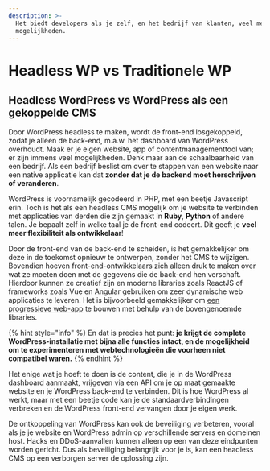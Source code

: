 ```yaml
---
description: >-
  Het biedt developers als je zelf, en het bedrijf van klanten, veel meer
  mogelijkheden.
---
```


# Headless WP vs Traditionele WP

## Headless WordPress vs WordPress als een gekoppelde CMS

Door WordPress headless te maken, wordt de front-end losgekoppeld, zodat je alleen de back-end, m.a.w. het dashboard van WordPress overhoudt. Maak er je eigen website, app of contentmanagementtool van; er zijn immens veel mogelijkheden. Denk maar aan de schaalbaarheid van een bedrijf. Als een bedrijf beslist om over te stappen van een website naar een native applicatie kan dat **zonder dat je de backend moet herschrijven of veranderen**.

WordPress is voornamelijk gecodeerd in PHP, met een beetje Javascript erin. Toch is het als een headless CMS mogelijk om je website te verbinden met applicaties van derden die zijn gemaakt in **Ruby**, **Python** of andere talen. Je bepaalt zelf in welke taal je de front-end codeert. Dit geeft je **veel meer flexibiliteit als ontwikkelaar**!

Door de front-end van de back-end te scheiden, is het gemakkelijker om deze in de toekomst opnieuw te ontwerpen, zonder het CMS te wijzigen. Bovendien hoeven front-end-ontwikkelaars zich alleen druk te maken over wat ze moeten doen met de gegevens die de back-end hen verschaft. Hierdoor kunnen ze creatief zijn en moderne libraries zoals ReactJS of frameworks zoals Vue en Angular gebruiken om zeer dynamische web applicaties te leveren. Het is bijvoorbeeld gemakkelijker om [een ​​progressieve web-app](https://en.wikipedia.org/wiki/Progressive\_web\_application) te bouwen met behulp van de bovengenoemde libraries.

{% hint style="info" %}
En dat is precies het punt: **je krijgt de complete WordPress-installatie met bijna alle functies intact, en de mogelijkheid om te experimenteren met webtechnologieën die voorheen niet compatibel waren.**
{% endhint %}

Het enige wat je hoeft te doen is de content, die je in de WordPress dashboard aanmaakt, vrijgeven via een API om je op maat gemaakte website en je WordPress back-end te verbinden. Dit is hoe WordPress al werkt, maar met een beetje code kan je de standaardverbindingen verbreken en de WordPress front-end vervangen door je eigen werk.

De ontkoppeling van WordPress kan ook de beveiliging verbeteren, vooral als je je website en WordPress admin op verschillende servers en domeinen host. Hacks en DDoS-aanvallen kunnen alleen op een van deze eindpunten worden gericht. Dus als beveiliging belangrijk voor je is, kan een headless CMS op een verborgen server de oplossing zijn.
